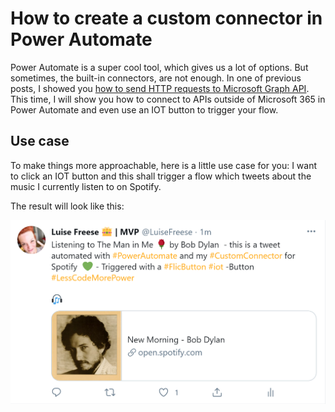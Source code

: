 # How to create a custom connector in Power Automate

Power Automate is a super cool tool, which gives us a lot of options. But sometimes, the built-in connectors, are not enough. In one of previous posts, I showed you [how to send HTTP requests to Microsoft Graph API](https://m365princess.com/how-to-get-started-with-http-requests-in-power-automate/). This time, I will show you how to connect to APIs outside of Microsoft 365 in Power Automate and even use an IOT button to trigger your flow. 

## Use case

To make things more approachable, here is a little use case for you: I want to click an IOT button and this shall trigger a flow which tweets about the music I currently listen to on Spotify. 

The result will look like this: 

![tweet about spotify](https://github.com/LuiseFreese/blog/blob/main/media/how-to-use-custom-connectors-in-powerautomate/tweet.png)

